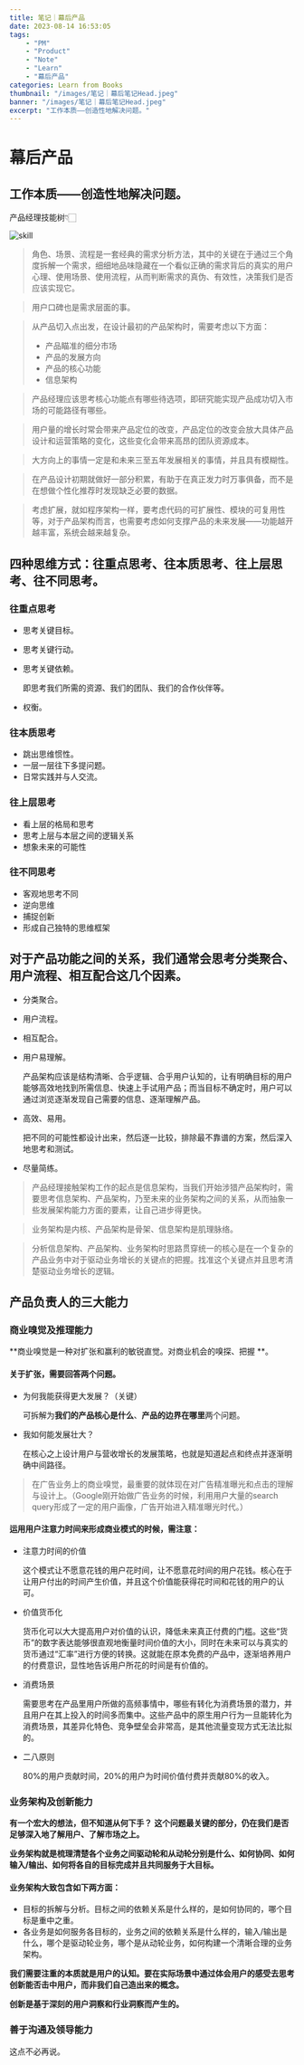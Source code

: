 ```yaml
---
title: 笔记｜幕后产品
date: 2023-08-14 16:53:05
tags: 
    - "PM"
    - "Product"
    - "Note"
    - "Learn"
    - "幕后产品"
categories: Learn from Books
thumbnail: "/images/笔记｜幕后笔记Head.jpeg"
banner: "/images/笔记｜幕后笔记Head.jpeg"
excerpt: "工作本质——创造性地解决问题。"
---
```


# 幕后产品

## 工作本质——创造性地解决问题。

产品经理技能树👇🏻

![skill](/images/skill.png)

> 角色、场景、流程是一套经典的需求分析方法，其中的关键在于通过三个角度拆解一个需求，细细地品味隐藏在一个看似正确的需求背后的真实的用户心理、使用场景、使用流程，从而判断需求的真伪、有效性，决策我们是否应该实现它。

> 用户口碑也是需求层面的事。

> 从产品切入点出发，在设计最初的产品架构时，需要考虑以下方面：
>
> * 产品瞄准的细分市场
> * 产品的发展方向
> * 产品的核心功能
> * 信息架构  

> 产品经理应该思考核心功能点有哪些待选项，即研究能实现产品成功切入市场的可能路径有哪些。

> 用户量的增长时常会带来产品定位的改变，产品定位的改变会放大具体产品设计和运营策略的变化，这些变化会带来高昂的团队资源成本。

> 大方向上的事情一定是和未来三至五年发展相关的事情，并且具有模糊性。

> 在产品设计初期就做好一部分积累，有助于在真正发力时万事俱备，而不是在想做个性化推荐时发现缺乏必要的数据。

> 考虑扩展，就如程序架构一样，要考虑代码的可扩展性、模块的可复用性等，对于产品架构而言，也需要考虑如何支撑产品的未来发展——功能越开越丰富，系统会越来越复杂。

## 四种思维方式：往重点思考、往本质思考、往上层思考、往不同思考。

### 往重点思考

* 思考关键目标。

* 思考关键行动。

* 思考关键依赖。

  即思考我们所需的资源、我们的团队、我们的合作伙伴等。

* 权衡。

### 往本质思考

* 跳出思维惯性。
* 一层一层往下多提问题。
* 日常实践并与人交流。

### 往上层思考

* 看上层的格局和思考
* 思考上层与本层之间的逻辑关系
* 想象未来的可能性

### 往不同思考

* 客观地思考不同
* 逆向思维
* 捕捉创新
* 形成自己独特的思维框架

## 对于产品功能之间的关系，我们通常会思考分类聚合、用户流程、相互配合这几个因素。

* 分类聚合。

* 用户流程。

* 相互配合。

* 用户易理解。

  产品架构应该是结构清晰、合乎逻辑、合乎用户认知的，让有明确目标的用户能够高效地找到所需信息、快速上手试用产品；而当目标不确定时，用户可以通过浏览逐渐发现自己需要的信息、逐渐理解产品。

* 高效、易用。

  把不同的可能性都设计出来，然后逐一比较，排除最不靠谱的方案，然后深入地思考和测试。

* 尽量简练。

> 产品经理接触架构工作的起点是信息架构，当我们开始涉猎产品架构时，需要思考信息架构、产品架构，乃至未来的业务架构之间的关系，从而抽象一些发展架构能力方面的要素，让自己进步得更快。

> 业务架构是内核、产品架构是骨架、信息架构是肌理脉络。

> 分析信息架构、产品架构、业务架构时思路贯穿统一的核心是在一个复杂的产品业务中对于驱动业务增长的关键点的把握。找准这个关键点并且思考清楚驱动业务增长的逻辑。

## 产品负责人的三大能力

### 商业嗅觉及推理能力

**商业嗅觉是一种对扩张和赢利的敏锐直觉。对商业机会的嗅探、把握 **。

#### 关于扩张，需要回答两个问题。

* 为何我能获得更大发展？（关键）

  可拆解为**我们的产品核心是什么**、**产品的边界在哪里**两个问题。

* 我如何能发展壮大？

  在核心之上设计用户与营收增长的发展策略，也就是知道起点和终点并逐渐明确中间路径。

> 在广告业务上的商业嗅觉，最重要的就体现在对广告精准曝光和点击的理解与设计上。（Google刚开始做广告业务的时候，利用用户大量的search query形成了一定的用户画像，广告开始进入精准曝光时代。）

#### 运用用户注意力时间来形成商业模式的时候，需注意：

* 注意力时间的价值

  这个模式让不愿意花钱的用户花时间，让不愿意花时间的用户花钱。核心在于让用户付出的时间产生价值，并且这个价值能获得花时间和花钱的用户的认可。

* 价值货币化

  货币化可以大大提高用户对价值的认识，降低未来真正付费的门槛。这些“货币”的数字表达能够很直观地衡量时间价值的大小，同时在未来可以与真实的货币通过“汇率”进行方便的转换。这就能在原本免费的产品中，逐渐培养用户的付费意识，显性地告诉用户所花的时间是有价值的。

* 消费场景

  需要思考在产品里用户所做的高频事情中，哪些有转化为消费场景的潜力，并且用户在其上投入的时间多而集中。这些产品中的原生用户行为一旦能转化为消费场景，其差异化特色、竞争壁垒会非常高，是其他流量变现方式无法比拟的。

* 二八原则

  80%的用户贡献时间，20%的用户为时间价值付费并贡献80%的收入。

### 业务架构及创新能力

**有一个宏大的想法，但不知道从何下手？** **这个问题最关键的部分，仍在我们是否足够深入地了解用户、了解市场之上。**

**业务架构就是梳理清楚各个业务之间驱动轮和从动轮分别是什么、如何协同、如何输入/输出、如何将各自的目标完成并且共同服务于大目标。**

#### 业务架构大致包含如下两方面：

* 目标的拆解与分析。目标之间的依赖关系是什么样的，是如何协同的，哪个目标是重中之重。
* 各业务是如何服务各目标的，业务之间的依赖关系是什么样的，输入/输出是什么，哪个是驱动轮业务，哪个是从动轮业务，如何构建一个清晰合理的业务架构。

**我们需要注重的本质就是用户的认知。要在实际场景中通过体会用户的感受去思考创新能否击中用户，而非我们自己造出来的概念。**

**创新是基于深刻的用户洞察和行业洞察而产生的。**



### 善于沟通及领导能力

这点不必再说。
